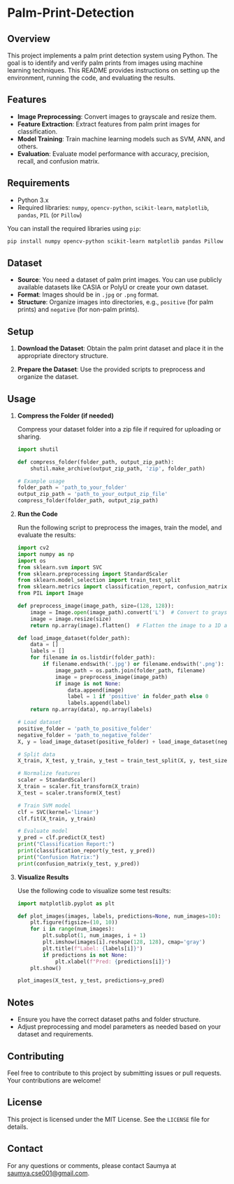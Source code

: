 # Palm-Print-Detection

## Overview

This project implements a palm print detection system using Python. The goal is to identify and verify palm prints from images using machine learning techniques. This README provides instructions on setting up the environment, running the code, and evaluating the results.

## Features

- **Image Preprocessing**: Convert images to grayscale and resize them.
- **Feature Extraction**: Extract features from palm print images for classification.
- **Model Training**: Train machine learning models such as SVM, ANN, and others.
- **Evaluation**: Evaluate model performance with accuracy, precision, recall, and confusion matrix.

## Requirements

- Python 3.x
- Required libraries: `numpy`, `opencv-python`, `scikit-learn`, `matplotlib`, `pandas`, `PIL` (or `Pillow`)

You can install the required libraries using `pip`:

```bash
pip install numpy opencv-python scikit-learn matplotlib pandas Pillow
```

## Dataset

- **Source**: You need a dataset of palm print images. You can use publicly available datasets like CASIA or PolyU or create your own dataset.
- **Format**: Images should be in `.jpg` or `.png` format.
- **Structure**: Organize images into directories, e.g., `positive` (for palm prints) and `negative` (for non-palm prints).

## Setup

1. **Download the Dataset**: Obtain the palm print dataset and place it in the appropriate directory structure.

2. **Prepare the Dataset**: Use the provided scripts to preprocess and organize the dataset.

## Usage

1. **Compress the Folder (if needed)**

   Compress your dataset folder into a zip file if required for uploading or sharing.

   ```python
   import shutil

   def compress_folder(folder_path, output_zip_path):
       shutil.make_archive(output_zip_path, 'zip', folder_path)

   # Example usage
   folder_path = 'path_to_your_folder'
   output_zip_path = 'path_to_your_output_zip_file'
   compress_folder(folder_path, output_zip_path)
   ```

2. **Run the Code**

   Run the following script to preprocess the images, train the model, and evaluate the results:

   ```python
   import cv2
   import numpy as np
   import os
   from sklearn.svm import SVC
   from sklearn.preprocessing import StandardScaler
   from sklearn.model_selection import train_test_split
   from sklearn.metrics import classification_report, confusion_matrix
   from PIL import Image

   def preprocess_image(image_path, size=(128, 128)):
       image = Image.open(image_path).convert('L')  # Convert to grayscale
       image = image.resize(size)
       return np.array(image).flatten()  # Flatten the image to a 1D array

   def load_image_dataset(folder_path):
       data = []
       labels = []
       for filename in os.listdir(folder_path):
           if filename.endswith('.jpg') or filename.endswith('.png'):
               image_path = os.path.join(folder_path, filename)
               image = preprocess_image(image_path)
               if image is not None:
                   data.append(image)
                   label = 1 if 'positive' in folder_path else 0
                   labels.append(label)
       return np.array(data), np.array(labels)

   # Load dataset
   positive_folder = 'path_to_positive_folder'
   negative_folder = 'path_to_negative_folder'
   X, y = load_image_dataset(positive_folder) + load_image_dataset(negative_folder)

   # Split data
   X_train, X_test, y_train, y_test = train_test_split(X, y, test_size=0.3, random_state=42)

   # Normalize features
   scaler = StandardScaler()
   X_train = scaler.fit_transform(X_train)
   X_test = scaler.transform(X_test)

   # Train SVM model
   clf = SVC(kernel='linear')
   clf.fit(X_train, y_train)

   # Evaluate model
   y_pred = clf.predict(X_test)
   print("Classification Report:")
   print(classification_report(y_test, y_pred))
   print("Confusion Matrix:")
   print(confusion_matrix(y_test, y_pred))
   ```

3. **Visualize Results**

   Use the following code to visualize some test results:

   ```python
   import matplotlib.pyplot as plt

   def plot_images(images, labels, predictions=None, num_images=10):
       plt.figure(figsize=(10, 10))
       for i in range(num_images):
           plt.subplot(1, num_images, i + 1)
           plt.imshow(images[i].reshape(128, 128), cmap='gray')
           plt.title(f"Label: {labels[i]}")
           if predictions is not None:
               plt.xlabel(f"Pred: {predictions[i]}")
       plt.show()

   plot_images(X_test, y_test, predictions=y_pred)
   ```

## Notes

- Ensure you have the correct dataset paths and folder structure.
- Adjust preprocessing and model parameters as needed based on your dataset and requirements.

## Contributing

Feel free to contribute to this project by submitting issues or pull requests. Your contributions are welcome!

## License

This project is licensed under the MIT License. See the `LICENSE` file for details.

## Contact

For any questions or comments, please contact Saumya at saumya.cse001@gmail.com.
